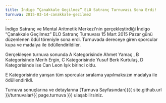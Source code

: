```yaml
---
title: İndigo “Çanakkale Geçilmez” ELO Satranç Turnuvası Sona Erdi!
turnuva: 2015-03-14-canakkale-gecilmez
---
```


İndigo Satranç ve Mental Aritmetik Merkezi'nin gerçekleştirdiği İndigo “Çanakkale Geçilmez” ELO Satranç Turnuvası 15 Mart 2015 Pazar günü düzenlenen ödül töreniyle sona erdi. Turnuvada dereceye giren sporcular kupa ve madalya ile ödüllendirildiler.

Gerçekleşen turnuva sonunda A Kategorisinde Ahmet Yamaç , B Kategorisinde Merih Ergin, C Kategorisinde Yusuf Berk Kurtuluş, D Kategorisinde ise Can Leon Işık birinci oldu.  

E Kategorisinde yarışan tüm sporcular sıralama yapılmaksızın madalya ile ödüllendirildi.  

Turnuva sonuçlarına ve detaylarına [Turnuva Sayfasından]({{ site.github.url }}/turnuvalar/{{ page.turnuva }}) ulaşabilirsiniz.  

